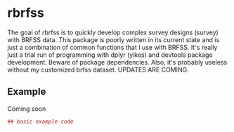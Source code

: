<!-- README.md is generated from README.Rmd. Please edit that file -->
rbrfss
======

The goal of rbrfss is to quickly develop complex survey designs (survey) with BRFSS data. This package is poorly written in its current state and is just a combination of common functions that I use with BRFSS. It's really just a trial run of programming with dplyr (yikes) and devtools package development. Beware of package dependencies. Also, it's probably useless without my customized brfss dataset. UPDATES ARE COMING.

Example
-------

Coming soon

``` r
## basic example code
```
